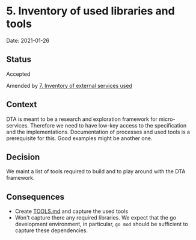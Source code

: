 # 5. Inventory of used libraries and tools

Date: 2021-01-26

## Status

Accepted

Amended by [7. Inventory of external services used](0007-inventory-of-external-services-used.md)

## Context

DTA is meant to be a research and exploration framework for micro-services. Therefore we need to have low-key access to the specification and the implementations. Documentation of processes and used tools is a prerequisite for this. Good examples might be another one.

## Decision

We maint a list of tools required to build and to play around with the DTA framework.

## Consequences

- Create [TOOLS.md](../TOOLS.md) and capture the used tools
- Won't capture there any required libraries. We expect that the go development environment, in particular, `go mod` should be sufficient to capture these dependencies.
